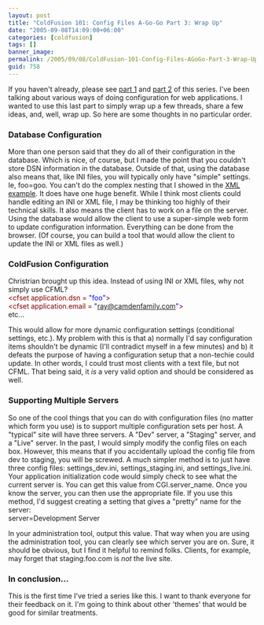 ```yaml
---
layout: post
title: "ColdFusion 101: Config Files A-Go-Go Part 3: Wrap Up"
date: "2005-09-08T14:09:00+06:00"
categories: [coldfusion]
tags: []
banner_image: 
permalink: /2005/09/08/ColdFusion-101-Config-Files-AGoGo-Part-3-Wrap-Up
guid: 758
---
```


If you haven't already, please see <a href="http://ray.camdenfamily.com/index.cfm/2005/8/26/ColdFusion-101-Config-Files-AGoGo">part 1</a> and <a href="http://ray.camdenfamily.com/index.cfm/2005/9/2/ColdFusion-101-Config-Files-AGoGo-Part-2-XML-Files">part 2</a> of this series. I've been talking about various ways of doing configuration for web applications. I wanted to use this last part to simply wrap up a few threads, share a few ideas, and, well, wrap up. So here are some thoughts in no particular order.

<h3>Database Configuration</h3>
More than one person said that they do all of their configuration in the database. Which is nice, of course, but I made the point that you couldn't store DSN information in the database. Outside of that, using the database also means that, like INI files, you will typically only have "simple" settings. Ie, foo=goo. You can't do the complex nesting that I showed in the <a href="http://ray.camdenfamily.com/index.cfm/2005/9/2/ColdFusion-101-Config-Files-AGoGo-Part-2-XML-Files">XML example</a>. It does have one huge benefit. While I think most clients could handle editing an INI or XML file, I may be thinking too highly of their technical skills. It also means the client has to work on a file on the server. Using the database would allow the client to use a super-simple web form to update configuration information. Everything can be done from the browser. (Of course, you can build a tool that would allow the client to update the INI or XML files as well.) 

<h3>ColdFusion Configuration</h3>
Christrian brought up this idea. Instead of using INI or XML files, why not simply use CFML? 

<div class="code"><FONT COLOR=MAROON>&lt;cfset application.dsn = <FONT COLOR=BLUE>"foo"</FONT>&gt;</FONT><br>
<FONT COLOR=MAROON>&lt;cfset application.email = <FONT COLOR=BLUE>"<A HREF="mailto:ray@camdenfamily.com">ray@camdenfamily.com</A>"</FONT>&gt;</FONT><br>
etc...</div>

This would allow for more dynamic configuration settings (conditional settings, etc.). My problem with this is that a) normally I'd say configuration items shouldn't be dynamic (I'll contradict myself in a few minutes) and b) it defeats the purpose of having a configuration setup that a non-techie could update. In other words, I could trust most clients with a text file, but not CFML. That being said, it <i>is</i> a very valid option and should be considered as well.

<h3>Supporting Multiple Servers</h3>
So one of the cool things that you can do with configuration files (no matter which form you use) is to support multiple configuration sets per host. A "typical" site will have three servers. A "Dev" server, a "Staging" server, and a "Live" server. In the past, I would simply modify the config files on each box. However, this means that if you accidentally upload the config file from dev to staging, you will be screwed. A much simpler method is to just have three config files: settings_dev.ini, settings_staging.ini, and settings_live.ini. Your application initialization code would simply check to see what the current server is. You can get this value from CGI.server_name. Once you know the server, you can then use the appropriate file. If you use this method, I'd suggest creating a setting that gives a "pretty" name for the server:

<div class="code">server=Development Server</div>

In your administration tool, output this value. That way when you are using the administration tool, you can clearly see which server you are on. Sure, it should be obvious, but I find it helpful to remind folks. Clients, for example, may forget that staging.foo.com is <i>not</i> the live site. 

<h3>In conclusion...</h3>
This is the first time I've tried a series like this. I want to thank everyone for their feedback on it. I'm going to think about other 'themes' that would be good for similar treatments.